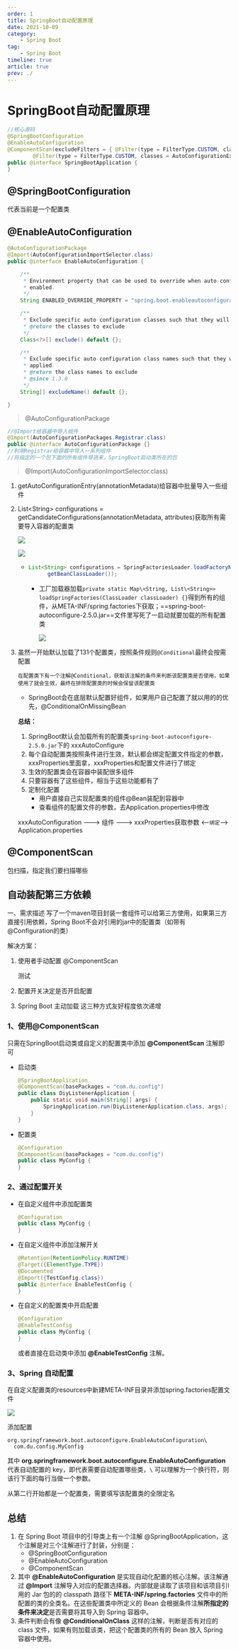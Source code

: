 ```yaml
---
order: 1
title: SpringBoot自动配置原理
date: 2021-10-09
category: 
    - Spring Boot
tag: 
    - Spring Boot
timeline: true
article: true
prev: ./
---
```


# SpringBoot自动配置原理

```java
//核心源码
@SpringBootConfiguration
@EnableAutoConfiguration
@ComponentScan(excludeFilters = { @Filter(type = FilterType.CUSTOM, classes = TypeExcludeFilter.class),
		@Filter(type = FilterType.CUSTOM, classes = AutoConfigurationExcludeFilter.class) })
public @interface SpringBootApplication {
}
```

## @SpringBootConfiguration

代表当前是一个配置类

## @EnableAutoConfiguration

```java
@AutoConfigurationPackage
@Import(AutoConfigurationImportSelector.class)
public @interface EnableAutoConfiguration {

	/**
	 * Environment property that can be used to override when auto-configuration is
	 * enabled.
	 */
	String ENABLED_OVERRIDE_PROPERTY = "spring.boot.enableautoconfiguration";

	/**
	 * Exclude specific auto-configuration classes such that they will never be applied.
	 * @return the classes to exclude
	 */
	Class<?>[] exclude() default {};

	/**
	 * Exclude specific auto-configuration class names such that they will never be
	 * applied.
	 * @return the class names to exclude
	 * @since 1.3.0
	 */
	String[] excludeName() default {};

}
```

>   @AutoConfigurationPackage

```java
//@Import给容器中导入组件
@Import(AutoConfigurationPackages.Registrar.class)
public @interface AutoConfigurationPackage {}
//利用Registrar给容器中导入一系列组件
//将指定的一个包下面的所有组件导进来，SpringBoot启动类所在的包
```

>   @Import(AutoConfigurationImportSelector.class)

1. getAutoConfigurationEntry(annotationMetadata)给容器中批量导入一些组件

2. List\<String> configurations = getCandidateConfigurations(annotationMetadata, attributes)获取所有需要导入容器的配置类

   ![](https://raw.githubusercontent.com/du-mozzie/PicGo/master/images/image-20210607075728090.png)

   ![](https://raw.githubusercontent.com/du-mozzie/PicGo/master/images/image-20210607080322989.png)

   - ```java
     List<String> configurations = SpringFactoriesLoader.loadFactoryNames(getSpringFactoriesLoaderFactoryClass(),
           getBeanClassLoader());
     ```

     - 工厂加载器加载`private static Map\<String, List\<String>> loadSpringFactories(ClassLoader classLoader) {}`得到所有的组件，从META-INF/spring.factories下获取；==spring-boot-autoconfigure-2.5.0.jar==文件里写死了一启动就要加载的所有配置类

       ![](https://raw.githubusercontent.com/du-mozzie/PicGo/master/images/image-20210607081425971.png)

3. 虽然一开始默认加载了131个配置类，按照条件规则`@Conditional`最终会按需配置

   `在配置类下有一个注解@Conditional，获取该注解的条件来判断该配置类是否使用，如果使用了就会生效，最终在排除配置类的时候会保留该配置类`

   -   SpringBoot会在底层默认配置好组件，如果用户自己配置了就以用的的优先，@ConditionalOnMissingBean

   **总结：**

   1.  SpringBoot默认会加载所有的配置类`spring-boot-autoconfigure-2.5.0.jar`下的	xxxAutoConfigure
   2.  每个自动配置类按照条件进行生效，默认都会绑定配置文件指定的参数，xxxProperties里面拿，xxxProperties和配置文件进行了绑定
   3.  生效的配置类会在容器中装配很多组件
   4.  只要容器有了这些组件，相当于这些功能都有了
   5.  定制化配置
       -   用户直接自己实现配置类的组件@Bean装配到容器中
       -   查看组件的配置文件的参数，去Application.properties中修改

   xxxAutoConfiguration ---> 组件 ---> xxxProperties获取参数 \<--`绑定`--> Application.properties

## @ComponentScan

包扫描，指定我们要扫描哪些

## 自动装配第三方依赖

一、需求描述
写了一个maven项目封装一套组件可以给第三方使用，如果第三方直接引用依赖，Spring Boot不会对引用的jar中的配置类（如带有@Configuration的类）

解决方案：

1. 使用者手动配置 @ComponentScan

   测试

2. 配置开关决定是否开启配置

3. Spring Boot 主动加载
   这三种方式友好程度依次递增

### 1、使用@ComponentScan

只需在SpringBoot启动类或自定义的配置类中添加 **@ComponentScan** 注解即可

- 启动类

  ```java
  @SpringBootApplication
  @ComponentScan(basePackages = "com.du.config")
  public class DiyListenerApplication {
      public static void main(String[] args) {
          SpringApplication.run(DiyListenerApplication.class, args);
      }
  }
  ```

- 配置类

  ```java
  @Configuration
  @ComponentScan(basePackages = "com.du.config")
  public class MyConfig {
  }
  ```

### 2、通过配置开关

- 在自定义组件中添加配置类

  ```java
  @Configuration
  public class MyConfig {
  }
  ```

- 在自定义组件中添加注解开关

  ```java
  @Retention(RetentionPolicy.RUNTIME)
  @Target({ElementType.TYPE})
  @Documented
  @Import({TestConfig.class})
  public @interface EnableTestConfig {
  }
  ```

- 在自定义的配置类中开启配置

  ```java
  @Configuration
  @EnableTestConfig
  public class MyConfig {
  }
  ```

  或者直接在启动类中添加 **@EnableTestConfig** 注解。

### 3、Spring 自动配置

在自定义配置类的resources中新建META-INF目录并添加spring.factories配置文件

![](https://raw.githubusercontent.com/du-mozzie/PicGo/master/images/image-20210607105520928.png)

添加配置

```properties
org.springframework.boot.autoconfigure.EnableAutoConfiguration\
  com.du.config.MyConfig
```

其中 **org.springframework.boot.autoconfigure.EnableAutoConfiguration** 代表自动配置的 key，即代表需要自动配置哪些类，`\` 可以理解为一个换行符，则该行下面的每行当做一个参数。

从第二行开始都是一个配置类，需要填写该配置类的全限定名

## 总结

1. 在 Spring Boot 项目中的引导类上有一个注解 @SpringBootApplication，这个注解是对三个注解进行了封装，分别是：
   - @SpringBootConfiguration
   - @EnableAutoConfiguration
   - @ComponentScan
2. 其中 **@EnableAutoConfiguration** 是实现自动化配置的核心注解。该注解通过 **@Import** 注解导入对应的配置选择器。内部就是读取了该项目和该项目引I用的 Jar 包的的 classpath 路径下 **META-INF/spring.factories** 文件中的所配置的类的全类名。在这些配置类中所定义的 Bean 会根据条件注解**所指定的条件来决定**是否需要将其导入到 Spring 容器中。
3. 条件判断会有像 **@ConditionalOnClass** 这样的注解，判断是否有对应的 class 文件，如果有则加载该类，把这个配置类的所有的 Bean 放入 Spring 容器中使用。
